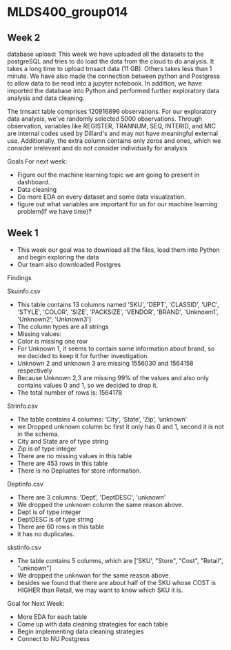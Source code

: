 # MLDS400_group014

## Week 2
database upload:
This week we have uploaded all the datasets to the postgreSQL and tries to do load the data from the cloud to do analysis. It takes a long time to upload trnsact data (11 GB). Others takes less than 1 minute. We have also made the connection between python and Postgress to allow data to be read into a jupyter notebook. In addition, we have imported the database into Python and performed further exploratory data analysis and data cleaning.

The trnsact table comprises 120916896 observations. For our exploratory data analysis, we've randomly selected 5000 observations. Through observation, variables like REGISTER, TRANNUM, SEQ, INTERID, and MIC are internal codes used by Dillard's and may not have meaningful external use. Additionally, the extra column contains only zeros and ones, which we consider irrelevant and do not consider individually for analysis


Goals For next week:
* Figure out the machine learning topic we are going to present in dashboard.
* Data cleaning
* Do more EDA on every dataset and some data visualzation.
* figure out what variables are important for us for our machine learning problem(If we have time)? 


## Week 1
* This week our goal was to download all the files, load them into Python and begin exploring the data
* Our team also downloaded Postgres 

Findings

Skuinfo.csv
* This table contains 13 columns named 'SKU', 'DEPT', 'CLASSID', 'UPC', 'STYLE', 'COLOR', 'SIZE', 'PACKSIZE', 'VENDOR', 'BRAND', 'Unknown1', 'Unknown2', 'Unknown3']
* The column types are all strings 
* Missing values: 
* Color is missing one row 
* For Unknown 1, it seems to contain some information about brand, so we decided to keep it for further investigation.
* Unknown 2 and unknown 3 are missing 1556030 and 1564158 respectively
* Because Unknown 2,3 are missing 99% of the values and also only contains values 0 and 1, so we decided to drop it. 
* The total number of rows is: 1564178

Strinfo.csv
* The table contains 4 columns: ‘City’, ‘State’, ‘Zip’, ‘unknown’
* we Dropped unknown column bc first it only has 0 and 1, second it is not in the schema.
* City and State are of type string
* Zip is of type integer 
* There are no missing values in this table 
* There are 453 rows in this table 
* There is no Depluates for store information. 

Deptinfo.csv
* There are 3 columns: 'Dept', 'DeptDESC', 'unknown'
* We dropped the unknown column the same reason above.
* Dept is of type integer
* DeptDESC is of type string 
* There are 60 rows in this table 
* it  has no duplicates. 

skstinfo.csv
* The table contains 5 columns, which are ['SKU', "Store", "Cost", "Retail", "unknown"]
* We dropped the unknwon for the same reason above.
* besides we found that there are about half of the SKU whose COST is HIGHER than Retail, we may want to know which SKU it is.  


Goal for Next Week:
* More EDA for each table
* Come up with data cleaning strategies for each table 
* Begin implementing data cleaning strategies 
* Connect to NU Postgress

